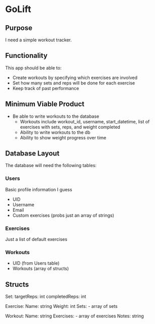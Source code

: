 # GoLift

## Purpose
I need a simple workout tracker.

## Functionality
This app should be able to:
- Create workouts by specifying which exercises are involved
- Set how many sets and reps will be done for each exercise
- Keep track of past performance

## Minimum Viable Product
- Be able to write workouts to the database
    - Workouts include workout_id, username, start_datetime, list of exercises with sets, reps, and weight completed
    - Ability to write workouts to the db
    - Ability to show weight progress over time

## Database Layout
The database will need the following tables:

### Users
Basic profile information I guess
- UID
- Username
- Email
- Custom exercises (probs just an array of strings)

### Exercises
Just a list of default exercises

### Workouts
- UID (from Users table)
- Workouts (array of structs)

## Structs
Set:
    targetReps: int
    completedReps: int

Exercise:
    Name: string
    Weight: int
    Sets:
        - array of sets

Workout:
    Name: string
    Exercises:
        - array of exercises
    Notes: string
